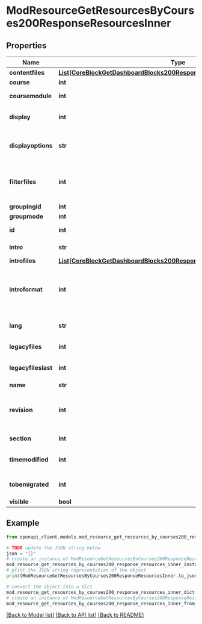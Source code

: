 # ModResourceGetResourcesByCourses200ResponseResourcesInner


## Properties

Name | Type | Description | Notes
------------ | ------------- | ------------- | -------------
**contentfiles** | [**List[CoreBlockGetDashboardBlocks200ResponseBlocksInnerContentsFilesInner]**](CoreBlockGetDashboardBlocks200ResponseBlocksInnerContentsFilesInner.md) |  | [optional] 
**course** | **int** | Course id | [optional] 
**coursemodule** | **int** | Course module id | [optional] 
**display** | **int** | How to display the resource | [optional] [default to null]
**displayoptions** | **str** | Display options (width, height) | [optional] 
**filterfiles** | **int** | If filters should be applied to the resource content | [optional] [default to null]
**groupingid** | **int** | Group id | [optional] 
**groupmode** | **int** | Group mode | [optional] 
**id** | **int** | Activity instance id | [optional] 
**intro** | **str** | Activity introduction | [optional] 
**introfiles** | [**List[CoreBlockGetDashboardBlocks200ResponseBlocksInnerContentsFilesInner]**](CoreBlockGetDashboardBlocks200ResponseBlocksInnerContentsFilesInner.md) |  | [optional] 
**introformat** | **int** | intro format (1 &#x3D; HTML, 0 &#x3D; MOODLE, 2 &#x3D; PLAIN, or 4 &#x3D; MARKDOWN) | [optional] 
**lang** | **str** | Forced activity language | [optional] 
**legacyfiles** | **int** | Legacy files flag | [optional] 
**legacyfileslast** | **int** | Legacy files last control flag | [optional] 
**name** | **str** | Activity name | [optional] 
**revision** | **int** | Incremented when after each file changes, to avoid cache | [optional] 
**section** | **int** | Course section id | [optional] 
**timemodified** | **int** | Last time the resource was modified | [optional] [default to null]
**tobemigrated** | **int** | Whether this resource was migrated | [optional] [default to null]
**visible** | **bool** | Visible | [optional] 

## Example

```python
from openapi_client.models.mod_resource_get_resources_by_courses200_response_resources_inner import ModResourceGetResourcesByCourses200ResponseResourcesInner

# TODO update the JSON string below
json = "{}"
# create an instance of ModResourceGetResourcesByCourses200ResponseResourcesInner from a JSON string
mod_resource_get_resources_by_courses200_response_resources_inner_instance = ModResourceGetResourcesByCourses200ResponseResourcesInner.from_json(json)
# print the JSON string representation of the object
print(ModResourceGetResourcesByCourses200ResponseResourcesInner.to_json())

# convert the object into a dict
mod_resource_get_resources_by_courses200_response_resources_inner_dict = mod_resource_get_resources_by_courses200_response_resources_inner_instance.to_dict()
# create an instance of ModResourceGetResourcesByCourses200ResponseResourcesInner from a dict
mod_resource_get_resources_by_courses200_response_resources_inner_from_dict = ModResourceGetResourcesByCourses200ResponseResourcesInner.from_dict(mod_resource_get_resources_by_courses200_response_resources_inner_dict)
```
[[Back to Model list]](../README.md#documentation-for-models) [[Back to API list]](../README.md#documentation-for-api-endpoints) [[Back to README]](../README.md)


